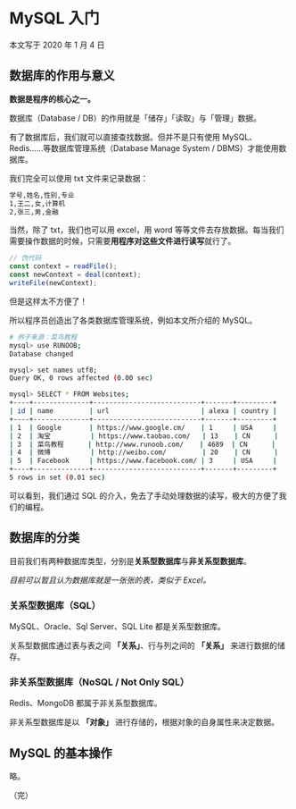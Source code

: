 # MySQL 入门

本文写于 2020 年 1 月 4 日

## 数据库的作用与意义

**数据是程序的核心之一。**

数据库（Database / DB）的作用就是「储存」「读取」与「管理」数据。

有了数据库后，我们就可以直接查找数据。但并不是只有使用 MySQL、Redis……等数据库管理系统（Database Manage System / DBMS）才能使用数据库。

我们完全可以使用 txt 文件来记录数据：

```txt
学号,姓名,性别,专业
1,王二,女,计算机
2,张三,男,金融
```

当然，除了 txt，我们也可以用 excel，用 word 等等文件去存放数据。每当我们需要操作数据的时候，只需要**用程序对这些文件进行读写**就行了。

```js
// 伪代码
const context = readFile();
const newContext = deal(context);
writeFile(newContext);
```

但是这样太不方便了！

所以程序员创造出了各类数据库管理系统，例如本文所介绍的 MySQL。

```bash
# 例子来源：菜鸟教程
mysql> use RUNOOB;
Database changed

mysql> set names utf8;
Query OK, 0 rows affected (0.00 sec)

mysql> SELECT * FROM Websites;
+----+--------------+---------------------------+-------+---------+
| id | name         | url                       | alexa | country |
+----+--------------+---------------------------+-------+---------+
| 1  | Google       | https://www.google.cm/    | 1     | USA     |
| 2  | 淘宝          | https://www.taobao.com/   | 13    | CN      |
| 3  | 菜鸟教程      | http://www.runoob.com/    | 4689  | CN      |
| 4  | 微博          | http://weibo.com/         | 20    | CN      |
| 5  | Facebook     | https://www.facebook.com/ | 3     | USA     |
+----+--------------+---------------------------+-------+---------+
5 rows in set (0.01 sec)
```

可以看到，我们通过 SQL 的介入，免去了手动处理数据的读写，极大的方便了我们的编程。

## 数据库的分类

目前我们有两种数据库类型，分别是**关系型数据库**与**非关系型数据库**。

_目前可以暂且认为数据库就是一张张的表，类似于 Excel。_

### 关系型数据库（SQL）

MySQL、Oracle、Sql Server、SQL Lite 都是关系型数据库。

关系型数据库通过表与表之间 **「关系」**、行与列之间的 **「关系」** 来进行数据的储存。

### 非关系型数据库（NoSQL / Not Only SQL）

Redis、MongoDB 都属于非关系型数据库。

非关系型数据库是以 **「对象」** 进行存储的，根据对象的自身属性来决定数据。

## MySQL 的基本操作

略。

（完）
